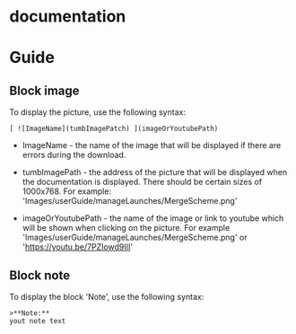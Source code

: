 # documentation

# Guide

## Block image
To display the picture, use the following syntax:
```$xslt
[ ![ImageName](tumbImagePatch) ](imageOrYoutubePath)
```
* ImageName - the name of the image that will be displayed if there are errors during the download.

* tumbImagePath - the address of the picture that will be displayed when the documentation is displayed. 
There should be certain sizes of 1000x768.
For example: 'Images/userGuide/manageLaunches/MergeScheme.png'

* imageOrYoutubePath - the name of the image or link to youtube which will be shown when clicking on the picture.
For example 'Images/userGuide/manageLaunches/MergeScheme.png' or 'https://youtu.be/7PZIowd9III'

## Block note
To display the block 'Note', use the following syntax:
```$xslt
>**Note:**
yout note text
```